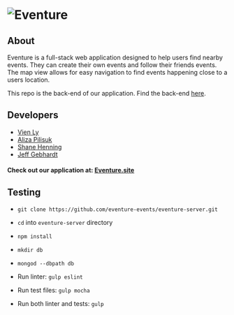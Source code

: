 # ![Eventure](./app/resources/logo-large.png)
## About  
Eventure is a full-stack web application designed to help users find nearby events. They can create their own events and follow their friends events. The map view allows for easy navigation to find events happening close to a users location.  

This repo is the back-end of our application. Find the back-end [here](https://github.com/eventure-events/eventure-client).

## Developers  
- [Vien Ly](https://github.com/vienly)  
- [Aliza Pilisuk](https://github.com/aliza89p)  
- [Shane Henning](https://github.com/shanehenning)  
- [Jeff Gebhardt](https://github.com/jeffgebhardt)  

#### Check out our application at:  **[Eventure.site](https://eventure.site)**

## Testing  

- `git clone https://github.com/eventure-events/eventure-server.git`  

- `cd` into `eventure-server` directory  

- `npm install`  

- `mkdir db`  

- `mongod --dbpath db`  

- Run linter: `gulp eslint`  

- Run test files: `gulp mocha`  

- Run both linter and tests: `gulp`  
